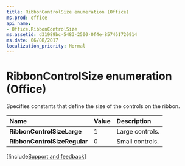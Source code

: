```yaml
---
title: RibbonControlSize enumeration (Office)
ms.prod: office
api_name:
- Office.RibbonControlSize
ms.assetid: d31989bc-5483-2500-0f4e-857461720914
ms.date: 06/08/2017
localization_priority: Normal
---
```



# RibbonControlSize enumeration (Office)

Specifies constants that define the size of the controls on the ribbon.



|Name|Value|Description|
|:-----|:-----|:-----|
|**RibbonControlSizeLarge**|1|Large controls.|
|**RibbonControlSizeRegular**|0|Small controls. |

[!include[Support and feedback](~/includes/feedback-boilerplate.md)]